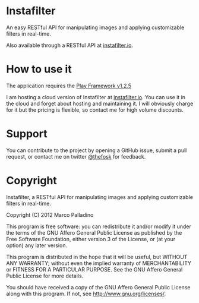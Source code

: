 # Instafilter

An easy RESTful API for manipulating images and applying customizable filters in real-time.

Also available through a RESTful API at [instafilter.io](http://www.instafilter.io).

# How to use it
The application requires the [Play Framework v1.2.5](http://www.playframework.org/download)

I am hosting a cloud version of Instafilter at [instafilter.io](http://www.instafilter.io). You can use it in the cloud and forget about hosting and maintaining it. I will obviously charge for it but the pricing is flexible, so contact me for high volume discounts.

# Support
You can contribute to the project by opening a GitHub issue, submit a pull request, or contact me on twitter [@thefosk](https://twitter.com/thefosk) for feedback.

# Copyright

Instafilter, a RESTful API for manipulating images and applying customizable filters in real-time.

Copyright (C) 2012  Marco Palladino

This program is free software: you can redistribute it and/or modify
it under the terms of the GNU Affero General Public License as
published by the Free Software Foundation, either version 3 of the
License, or (at your option) any later version.

This program is distributed in the hope that it will be useful,
but WITHOUT ANY WARRANTY; without even the implied warranty of
MERCHANTABILITY or FITNESS FOR A PARTICULAR PURPOSE.  See the
GNU Affero General Public License for more details.

You should have received a copy of the GNU Affero General Public License
along with this program.  If not, see <http://www.gnu.org/licenses/>.